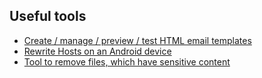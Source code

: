 ## Useful tools

- <a href="https://app.postdrop.io/" target="_blank">Create / manage / preview / test HTML email templates</a>
- <a href="https://github.com/x-falcon/Virtual-Hosts" target="_blank">Rewrite Hosts on an Android device</a>
- <a href="https://rtyley.github.io/bfg-repo-cleaner/" target="_blank">Tool to remove files, which have sensitive content</a>
